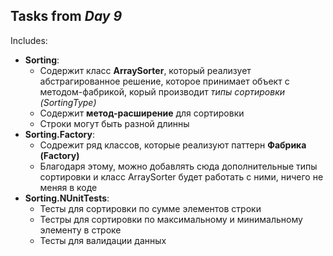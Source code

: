 ## Tasks from *Day 9* 
Includes:
* **Sorting**:
    * Содержит класс **ArraySorter**, который реализует абстрагированное решение, которое принимает объект с методом-фабрикой, корый производит *типы сортировки (SortingType)*
	* Содержит **метод-расширение** для сортировки
	* Строки могут быть разной длинны
* **Sorting.Factory**:
    * Содрежит ряд классов, которые реализуют паттерн **Фабрика (Factory)**
	* Благодаря этому, можно добавлять сюда дополнительные типы сортировки и класс ArraySorter будет работать с ними, ничего не меняя в коде
* **Sorting.NUnitTests**:
    * Тесты для сортировки по сумме элементов строки
	* Тестры для сортировки по максимальному и минимальному элементу в строке
	* Тесты для валидации данных

